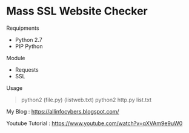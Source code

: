 # Mass SSL Website Checker

Requipments
- Python 2.7
- PIP Python

Module
- Requests
- SSL

Usage
> python2 (file.py) (listweb.txt)
> python2 http.py list.txt

My Blog : https://allinfocybers.blogspot.com/

Youtube Tutorial : https://www.youtube.com/watch?v=qXVAm9e9uW0
